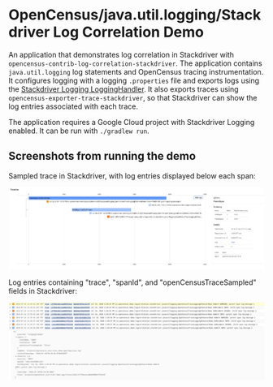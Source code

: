 # OpenCensus/java.util.logging/Stackdriver Log Correlation Demo

An application that demonstrates log correlation in Stackdriver with
`opencensus-contrib-log-correlation-stackdriver`. The application contains `java.util.logging` log
statements and OpenCensus tracing instrumentation. It configures logging with a logging
`.properties` file and exports logs using the
[Stackdriver Logging LoggingHandler](https://cloud.google.com/logging/docs/setup/java#jul_handler).
It also exports traces using `opencensus-exporter-trace-stackdriver`, so that Stackdriver can show
the log entries associated with each trace.

The application requires a Google Cloud project with Stackdriver Logging enabled. It can be run with
`./gradlew run`.

## Screenshots from running the demo

Sampled trace in Stackdriver, with log entries displayed below each span:

![Traces](images/trace.png "Example trace in Stackdriver")

Log entries containing "trace", "spanId", and "openCensusTraceSampled" fields in Stackdriver:

![Logs](images/logs.png "Example logs in Stackdriver")
